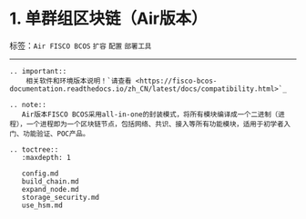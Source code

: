 # 1. 单群组区块链（Air版本）


标签：``Air FISCO BCOS`` ``扩容`` ``配置`` ``部署工具`` 

------------

```eval_rst
.. important::
    相关软件和环境版本说明！`请查看 <https://fisco-bcos-documentation.readthedocs.io/zh_CN/latest/docs/compatibility.html>`_
```

```eval_rst
.. note::
   Air版本FISCO BCOS采用all-in-one的封装模式，将所有模块编译成一个二进制（进程），一个进程即为一个区块链节点，包括网络、共识、接入等所有功能模块，适用于初学者入门、功能验证、POC产品。
```


```eval_rst
.. toctree::
   :maxdepth: 1

   config.md
   build_chain.md
   expand_node.md
   storage_security.md
   use_hsm.md
```